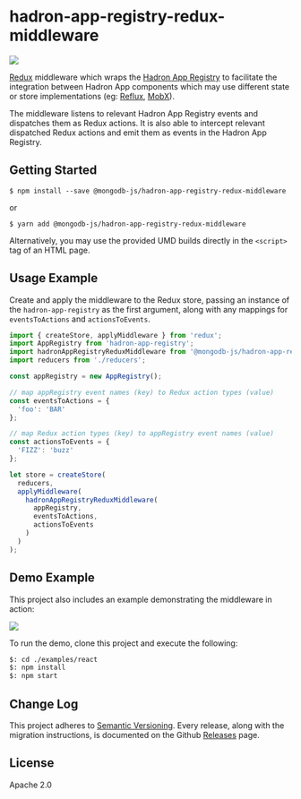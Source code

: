 # hadron-app-registry-redux-middleware
[![][travis_img]][travis_url]

[Redux](https://redux.js.org) middleware which wraps the [Hadron App Registry](https://github.com/mongodb-js/hadron-app-registry) to facilitate the integration between Hadron App components which may use different state or store implementations (eg: [Reflux](https://github.com/reflux/refluxjs), [MobX](https://github.com/mobxjs/mobx)).

The middleware listens to relevant Hadron App Registry events and dispatches them as Redux actions. It is also able to intercept relevant dispatched Redux actions and emit them as events in the Hadron App Registry.

## Getting Started

```
$ npm install --save @mongodb-js/hadron-app-registry-redux-middleware
```

or

```
$ yarn add @mongodb-js/hadron-app-registry-redux-middleware
```

Alternatively, you may use the provided UMD builds directly in the `<script>` tag of an HTML page.

## Usage Example

Create and apply the middleware to the Redux store, passing an instance of the `hadron-app-registry` as the first argument, along with any mappings for `eventsToActions` and `actionsToEvents`.

```javascript
import { createStore, applyMiddleware } from 'redux';
import AppRegistry from 'hadron-app-registry';
import hadronAppRegistryReduxMiddleware from '@mongodb-js/hadron-app-registry-redux-middleware';
import reducers from './reducers';

const appRegistry = new AppRegistry();

// map appRegistry event names (key) to Redux action types (value)
const eventsToActions = {
  'foo': 'BAR'
};

// map Redux action types (key) to appRegistry event names (value)
const actionsToEvents = {
  'FIZZ': 'buzz'
};

let store = createStore(
  reducers,
  applyMiddleware(
    hadronAppRegistryReduxMiddleware(
      appRegistry,
      eventsToActions,
      actionsToEvents
    )
  )
);
```

## Demo Example

This project also includes an example demonstrating the middleware in action:

![][demo_img]

To run the demo, clone this project and execute the following:

```bash
$: cd ./examples/react
$: npm install
$: npm start
```

## Change Log

This project adheres to [Semantic Versioning](http://semver.org/).
Every release, along with the migration instructions, is documented on the Github [Releases](https://github.com/reactjs/redux/releases) page.

## License

Apache 2.0

[travis_img]: https://img.shields.io/travis/mongodb-js/hadron-app-registry-redux-middleware.svg?style=flat-square
[travis_url]: https://travis-ci.org/mongodb-js/hadron-app-registry-redux-middleware
[demo_img]: demo.gif
